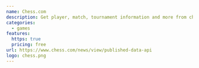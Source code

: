 ```yaml
---
name: Chess.com
description: Get player, match, tournament information and more from chess.com
categories:
  - games
features:
  https: true
  pricing: free
url: https://www.chess.com/news/view/published-data-api
logo: chess.png
---
```

